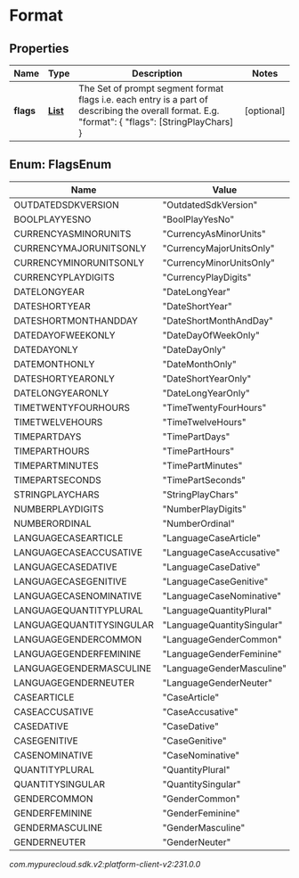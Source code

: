 # Format


## Properties

| Name | Type | Description | Notes |
| ------------ | ------------- | ------------- | ------------- |
| **flags** | [**List<FlagsEnum>**](#Enum--FlagsEnum) | The Set of prompt segment format flags i.e. each entry is a part of describing the overall format. E.g. \"format\": { \"flags\": [StringPlayChars] } |  [optional] |


## Enum: FlagsEnum

| Name | Value |
| ---- | ----- |
| OUTDATEDSDKVERSION | &quot;OutdatedSdkVersion&quot; |
| BOOLPLAYYESNO | &quot;BoolPlayYesNo&quot; |
| CURRENCYASMINORUNITS | &quot;CurrencyAsMinorUnits&quot; |
| CURRENCYMAJORUNITSONLY | &quot;CurrencyMajorUnitsOnly&quot; |
| CURRENCYMINORUNITSONLY | &quot;CurrencyMinorUnitsOnly&quot; |
| CURRENCYPLAYDIGITS | &quot;CurrencyPlayDigits&quot; |
| DATELONGYEAR | &quot;DateLongYear&quot; |
| DATESHORTYEAR | &quot;DateShortYear&quot; |
| DATESHORTMONTHANDDAY | &quot;DateShortMonthAndDay&quot; |
| DATEDAYOFWEEKONLY | &quot;DateDayOfWeekOnly&quot; |
| DATEDAYONLY | &quot;DateDayOnly&quot; |
| DATEMONTHONLY | &quot;DateMonthOnly&quot; |
| DATESHORTYEARONLY | &quot;DateShortYearOnly&quot; |
| DATELONGYEARONLY | &quot;DateLongYearOnly&quot; |
| TIMETWENTYFOURHOURS | &quot;TimeTwentyFourHours&quot; |
| TIMETWELVEHOURS | &quot;TimeTwelveHours&quot; |
| TIMEPARTDAYS | &quot;TimePartDays&quot; |
| TIMEPARTHOURS | &quot;TimePartHours&quot; |
| TIMEPARTMINUTES | &quot;TimePartMinutes&quot; |
| TIMEPARTSECONDS | &quot;TimePartSeconds&quot; |
| STRINGPLAYCHARS | &quot;StringPlayChars&quot; |
| NUMBERPLAYDIGITS | &quot;NumberPlayDigits&quot; |
| NUMBERORDINAL | &quot;NumberOrdinal&quot; |
| LANGUAGECASEARTICLE | &quot;LanguageCaseArticle&quot; |
| LANGUAGECASEACCUSATIVE | &quot;LanguageCaseAccusative&quot; |
| LANGUAGECASEDATIVE | &quot;LanguageCaseDative&quot; |
| LANGUAGECASEGENITIVE | &quot;LanguageCaseGenitive&quot; |
| LANGUAGECASENOMINATIVE | &quot;LanguageCaseNominative&quot; |
| LANGUAGEQUANTITYPLURAL | &quot;LanguageQuantityPlural&quot; |
| LANGUAGEQUANTITYSINGULAR | &quot;LanguageQuantitySingular&quot; |
| LANGUAGEGENDERCOMMON | &quot;LanguageGenderCommon&quot; |
| LANGUAGEGENDERFEMININE | &quot;LanguageGenderFeminine&quot; |
| LANGUAGEGENDERMASCULINE | &quot;LanguageGenderMasculine&quot; |
| LANGUAGEGENDERNEUTER | &quot;LanguageGenderNeuter&quot; |
| CASEARTICLE | &quot;CaseArticle&quot; |
| CASEACCUSATIVE | &quot;CaseAccusative&quot; |
| CASEDATIVE | &quot;CaseDative&quot; |
| CASEGENITIVE | &quot;CaseGenitive&quot; |
| CASENOMINATIVE | &quot;CaseNominative&quot; |
| QUANTITYPLURAL | &quot;QuantityPlural&quot; |
| QUANTITYSINGULAR | &quot;QuantitySingular&quot; |
| GENDERCOMMON | &quot;GenderCommon&quot; |
| GENDERFEMININE | &quot;GenderFeminine&quot; |
| GENDERMASCULINE | &quot;GenderMasculine&quot; |
| GENDERNEUTER | &quot;GenderNeuter&quot; |




_com.mypurecloud.sdk.v2:platform-client-v2:231.0.0_
